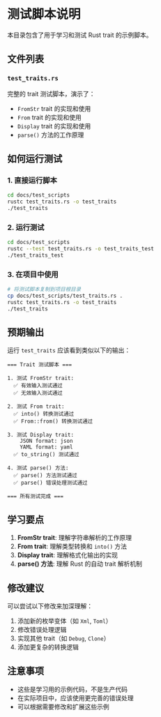 # 测试脚本说明

本目录包含了用于学习和测试 Rust trait 的示例脚本。

## 文件列表

### `test_traits.rs`
完整的 trait 测试脚本，演示了：
- `FromStr` trait 的实现和使用
- `From` trait 的实现和使用  
- `Display` trait 的实现和使用
- `parse()` 方法的工作原理

## 如何运行测试

### 1. 直接运行脚本
```bash
cd docs/test_scripts
rustc test_traits.rs -o test_traits
./test_traits
```

### 2. 运行测试
```bash
cd docs/test_scripts
rustc --test test_traits.rs -o test_traits_test
./test_traits_test
```

### 3. 在项目中使用
```bash
# 将测试脚本复制到项目根目录
cp docs/test_scripts/test_traits.rs .
rustc test_traits.rs -o test_traits
./test_traits
```

## 预期输出

运行 `test_traits` 应该看到类似以下的输出：

```
=== Trait 测试脚本 ===

1. 测试 FromStr trait:
  ✅ 有效输入测试通过
  ✅ 无效输入测试通过

2. 测试 From trait:
  ✅ into() 转换测试通过
  ✅ From::from() 转换测试通过

3. 测试 Display trait:
    JSON format: json
    YAML format: yaml
  ✅ to_string() 测试通过

4. 测试 parse() 方法:
  ✅ parse() 方法测试通过
  ✅ parse() 错误处理测试通过

=== 所有测试完成 ===
```

## 学习要点

1. **FromStr trait**: 理解字符串解析的工作原理
2. **From trait**: 理解类型转换和 `into()` 方法
3. **Display trait**: 理解格式化输出的实现
4. **parse() 方法**: 理解 Rust 的自动 trait 解析机制

## 修改建议

可以尝试以下修改来加深理解：

1. 添加新的枚举变体（如 `Xml`, `Toml`）
2. 修改错误处理逻辑
3. 实现其他 trait（如 `Debug`, `Clone`）
4. 添加更复杂的转换逻辑

## 注意事项

- 这些是学习用的示例代码，不是生产代码
- 在实际项目中，应该使用更完善的错误处理
- 可以根据需要修改和扩展这些示例 
